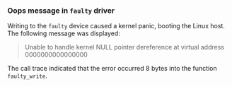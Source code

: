 ### Oops message in `faulty` driver

Writing to the `faulty` device caused a kernel panic, booting the Linux host. The following message was displayed:

> Unable to handle kernel NULL pointer dereference at virtual address 0000000000000000

The call trace indicated that the error occurred 8 bytes into the function `faulty_write`.

